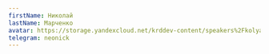 ```yaml
---
firstName: Николай
lastName: Марченко
avatar: https://storage.yandexcloud.net/krddev-content/speakers%2Fkolya.jpg
telegram: neonick
---
```

